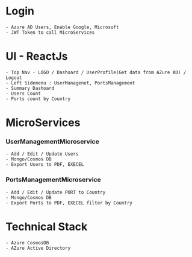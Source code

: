 # Login
	- Azure AD Users, Enable Google, Microsoft
	- JWT Token to call MicroServices


# UI - ReactJs
	- Top Nav - LOGO / Dashoard / UserProfile(Get data from AZure AD) / Logout
	- Left Sidemenu	: UserManagenet, PortsManagement
	- Summary Dashoard	
	- Users Count
	- Ports count by Country



# MicroServices

###  UserManagementMicroservice
	- Add / Edit / Update Users
	- Mongo/Cosmos DB
	- Export Users to PDF, EXECEL
	

###  PortsManagementMicroservice
	- Add / Edit / Update PORT to Country
	- Mongo/Cosmos DB
	- Export Ports to PDF, EXECEL filter by Country
	

# Technical Stack
	- Azure CosmosDB
	- AZure Active Directory
